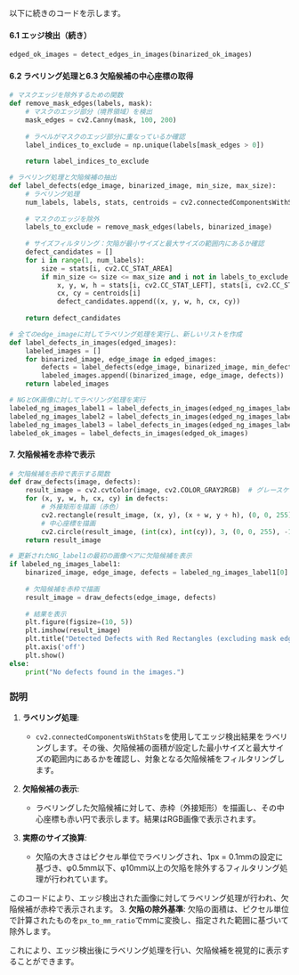 以下に続きのコードを示します。

#### 6.1 エッジ検出（続き）
```python
edged_ok_images = detect_edges_in_images(binarized_ok_images)
```

#### 6.2 ラベリング処理と6.3 欠陥候補の中心座標の取得
```python
# マスクエッジを除外するための関数
def remove_mask_edges(labels, mask):
    # マスクのエッジ部分（境界領域）を検出
    mask_edges = cv2.Canny(mask, 100, 200)
    
    # ラベルがマスクのエッジ部分に重なっているか確認
    label_indices_to_exclude = np.unique(labels[mask_edges > 0])
    
    return label_indices_to_exclude

# ラベリング処理と欠陥候補の抽出
def label_defects(edge_image, binarized_image, min_size, max_size):
    # ラベリング処理
    num_labels, labels, stats, centroids = cv2.connectedComponentsWithStats(edge_image)
    
    # マスクのエッジを除外
    labels_to_exclude = remove_mask_edges(labels, binarized_image)
    
    # サイズフィルタリング：欠陥が最小サイズと最大サイズの範囲内にあるか確認
    defect_candidates = []
    for i in range(1, num_labels):
        size = stats[i, cv2.CC_STAT_AREA]
        if min_size <= size <= max_size and i not in labels_to_exclude:
            x, y, w, h = stats[i, cv2.CC_STAT_LEFT], stats[i, cv2.CC_STAT_TOP], stats[i, cv2.CC_STAT_WIDTH], stats[i, cv2.CC_STAT_HEIGHT]
            cx, cy = centroids[i]
            defect_candidates.append((x, y, w, h, cx, cy))
    
    return defect_candidates

# 全てのedge_imageに対してラベリング処理を実行し、新しいリストを作成
def label_defects_in_images(edged_images):
    labeled_images = []
    for binarized_image, edge_image in edged_images:
        defects = label_defects(edge_image, binarized_image, min_defect_size, max_defect_size)
        labeled_images.append((binarized_image, edge_image, defects))
    return labeled_images

# NGとOK画像に対してラベリング処理を実行
labeled_ng_images_label1 = label_defects_in_images(edged_ng_images_label1)
labeled_ng_images_label2 = label_defects_in_images(edged_ng_images_label2)
labeled_ng_images_label3 = label_defects_in_images(edged_ng_images_label3)
labeled_ok_images = label_defects_in_images(edged_ok_images)

```

#### 7. 欠陥候補を赤枠で表示
```python
# 欠陥候補を赤枠で表示する関数
def draw_defects(image, defects):
    result_image = cv2.cvtColor(image, cv2.COLOR_GRAY2RGB)  # グレースケールをRGBに変換
    for (x, y, w, h, cx, cy) in defects:
        # 外接矩形を描画（赤色）
        cv2.rectangle(result_image, (x, y), (x + w, y + h), (0, 0, 255), 2)
        # 中心座標を描画
        cv2.circle(result_image, (int(cx), int(cy)), 3, (0, 0, 255), -1)
    return result_image

# 更新されたNG_label1の最初の画像ペアに欠陥候補を表示
if labeled_ng_images_label1:
    binarized_image, edge_image, defects = labeled_ng_images_label1[0]
    
    # 欠陥候補を赤枠で描画
    result_image = draw_defects(edge_image, defects)
    
    # 結果を表示
    plt.figure(figsize=(10, 5))
    plt.imshow(result_image)
    plt.title("Detected Defects with Red Rectangles (excluding mask edges)")
    plt.axis('off')
    plt.show()
else:
    print("No defects found in the images.")

```

### 説明
1. **ラベリング処理**:
    - `cv2.connectedComponentsWithStats`を使用してエッジ検出結果をラベリングします。その後、欠陥候補の面積が設定した最小サイズと最大サイズの範囲内にあるかを確認し、対象となる欠陥候補をフィルタリングします。
    
2. **欠陥候補の表示**:
    - ラベリングした欠陥候補に対して、赤枠（外接矩形）を描画し、その中心座標も赤い円で表示します。結果はRGB画像で表示されます。

3. **実際のサイズ換算**:
    - 欠陥の大きさはピクセル単位でラベリングされ、1px = 0.1mmの設定に基づき、φ0.5mm以下、φ10mm以上の欠陥を除外するフィルタリング処理が行われています。

このコードにより、エッジ検出された画像に対してラベリング処理が行われ、欠陥候補が赤枠で表示されます。
3. **欠陥の除外基準**: 欠陥の面積は、ピクセル単位で計算されたものを`px_to_mm_ratio`でmmに変換し、指定された範囲に基づいて除外します。

これにより、エッジ検出後にラベリング処理を行い、欠陥候補を視覚的に表示することができます。
